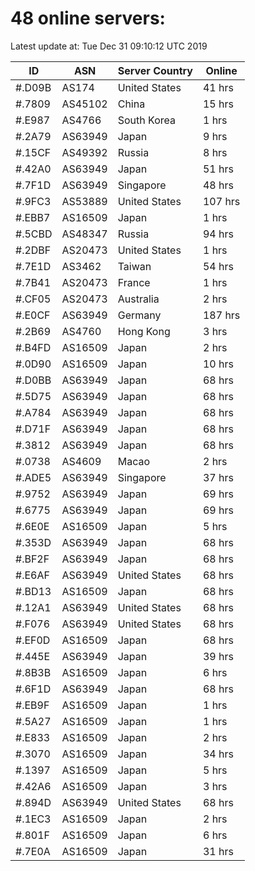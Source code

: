 # 48 online servers:

Latest update at: Tue Dec 31 09:10:12 UTC 2019

| ID | ASN | Server Country | Online |
| -- | --- | -------------- | ------ |
| #.D09B | AS174 | United States | 41 hrs |
| #.7809 | AS45102 | China | 15 hrs |
| #.E987 | AS4766 | South Korea | 1 hrs |
| #.2A79 | AS63949 | Japan | 9 hrs |
| #.15CF | AS49392 | Russia | 8 hrs |
| #.42A0 | AS63949 | Japan | 51 hrs |
| #.7F1D | AS63949 | Singapore | 48 hrs |
| #.9FC3 | AS53889 | United States | 107 hrs |
| #.EBB7 | AS16509 | Japan | 1 hrs |
| #.5CBD | AS48347 | Russia | 94 hrs |
| #.2DBF | AS20473 | United States | 1 hrs |
| #.7E1D | AS3462 | Taiwan | 54 hrs |
| #.7B41 | AS20473 | France | 1 hrs |
| #.CF05 | AS20473 | Australia | 2 hrs |
| #.E0CF | AS63949 | Germany | 187 hrs |
| #.2B69 | AS4760 | Hong Kong | 3 hrs |
| #.B4FD | AS16509 | Japan | 2 hrs |
| #.0D90 | AS16509 | Japan | 10 hrs |
| #.D0BB | AS63949 | Japan | 68 hrs |
| #.5D75 | AS63949 | Japan | 68 hrs |
| #.A784 | AS63949 | Japan | 68 hrs |
| #.D71F | AS63949 | Japan | 68 hrs |
| #.3812 | AS63949 | Japan | 68 hrs |
| #.0738 | AS4609 | Macao | 2 hrs |
| #.ADE5 | AS63949 | Singapore | 37 hrs |
| #.9752 | AS63949 | Japan | 69 hrs |
| #.6775 | AS63949 | Japan | 69 hrs |
| #.6E0E | AS16509 | Japan | 5 hrs |
| #.353D | AS63949 | Japan | 68 hrs |
| #.BF2F | AS63949 | Japan | 68 hrs |
| #.E6AF | AS63949 | United States | 68 hrs |
| #.BD13 | AS16509 | Japan | 68 hrs |
| #.12A1 | AS63949 | United States | 68 hrs |
| #.F076 | AS63949 | United States | 68 hrs |
| #.EF0D | AS16509 | Japan | 68 hrs |
| #.445E | AS63949 | Japan | 39 hrs |
| #.8B3B | AS16509 | Japan | 6 hrs |
| #.6F1D | AS63949 | Japan | 68 hrs |
| #.EB9F | AS16509 | Japan | 1 hrs |
| #.5A27 | AS16509 | Japan | 1 hrs |
| #.E833 | AS16509 | Japan | 2 hrs |
| #.3070 | AS16509 | Japan | 34 hrs |
| #.1397 | AS16509 | Japan | 5 hrs |
| #.42A6 | AS16509 | Japan | 3 hrs |
| #.894D | AS63949 | United States | 68 hrs |
| #.1EC3 | AS16509 | Japan | 2 hrs |
| #.801F | AS16509 | Japan | 6 hrs |
| #.7E0A | AS16509 | Japan | 31 hrs |

